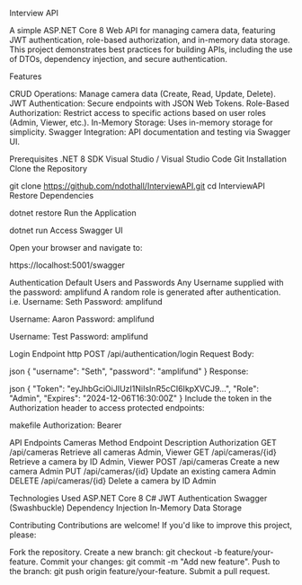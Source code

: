 Interview API

A simple ASP.NET Core 8 Web API for managing camera data, featuring JWT authentication, role-based authorization, and in-memory data storage. This project demonstrates best practices for building APIs, including the use of DTOs, dependency injection, and secure authentication.

Features

CRUD Operations: Manage camera data (Create, Read, Update, Delete).
JWT Authentication: Secure endpoints with JSON Web Tokens.
Role-Based Authorization: Restrict access to specific actions based on user roles (Admin, Viewer, etc.).
In-Memory Storage: Uses in-memory storage for simplicity.
Swagger Integration: API documentation and testing via Swagger UI.

Prerequisites
.NET 8 SDK
Visual Studio / Visual Studio Code
Git
Installation
Clone the Repository

git clone https://github.com/ndothall/InterviewAPI.git
cd InterviewAPI
Restore Dependencies

dotnet restore
Run the Application

dotnet run
Access Swagger UI

Open your browser and navigate to:

https://localhost:5001/swagger

Authentication
Default Users and Passwords
Any Username supplied with the password: amplifund
A random role is generated after authentication.
i.e.
Username: Seth
Password: amplifund

Username: Aaron
Password: amplifund

Username: Test
Password: amplifund

Login Endpoint
http
POST /api/authentication/login
Request Body:

json
{
  "username": "Seth",
  "password": "amplifund"
}
Response:

json
{
  "Token": "eyJhbGciOiJIUzI1NiIsInR5cCI6IkpXVCJ9...",
  "Role": "Admin",
  "Expires": "2024-12-06T16:30:00Z"
}
Include the token in the Authorization header to access protected endpoints:

makefile
Authorization: Bearer <token>

API Endpoints
Cameras
Method	Endpoint	Description	Authorization
GET	/api/cameras	Retrieve all cameras	Admin, Viewer
GET	/api/cameras/{id}	Retrieve a camera by ID	Admin, Viewer
POST	/api/cameras	Create a new camera	Admin
PUT	/api/cameras/{id}	Update an existing camera	Admin
DELETE	/api/cameras/{id}	Delete a camera by ID	Admin

Technologies Used
ASP.NET Core 8
C#
JWT Authentication
Swagger (Swashbuckle)
Dependency Injection
In-Memory Data Storage

Contributing
Contributions are welcome! If you'd like to improve this project, please:

Fork the repository.
Create a new branch: git checkout -b feature/your-feature.
Commit your changes: git commit -m "Add new feature".
Push to the branch: git push origin feature/your-feature.
Submit a pull request.
